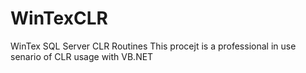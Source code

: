# WinTexCLR
WinTex SQL Server CLR Routines
This procejt is a professional in use senario of CLR usage with VB.NET
